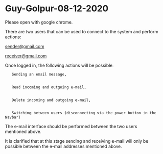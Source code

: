 # Guy-Golpur-08-12-2020

Please open with google chrome.


There are two users that can be used to connect to the system and perform actions:


sender@gmail.com


receiver@gmail.com
   
 Once logged in, the following actions will be possible:
 
 
       Sending an email message,
       
       
       Read incoming and outgoing e-mail,
       
       
       Delete incoming and outgoing e-mail,
       
       
       Switching between users (disconnecting via the power button in the Navbar)



 The e-mail interface should be performed between the two users mentioned above.



 It is clarified that at this stage sending and receiving e-mail will only be possible between the e-mail addresses mentioned above.
